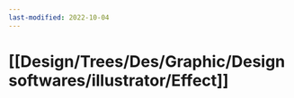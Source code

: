 ```yaml
---
last-modified: 2022-10-04
---
```

# [[Design/Trees/Des/Graphic/Design softwares/illustrator/Effect]]
